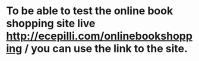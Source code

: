 # To be able to test the online book shopping site live http://ecepilli.com/onlinebookshopping / you can use the link to the site.
